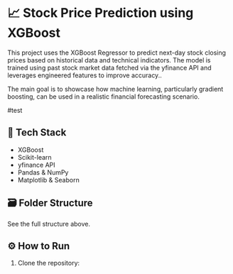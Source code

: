 # 📈 Stock Price Prediction using XGBoost

This project uses the XGBoost Regressor to predict next-day stock closing prices based on historical data and technical indicators. The model is trained using past stock market data fetched via the yfinance API and leverages engineered features to improve accuracy..

The main goal is to showcase how machine learning, particularly gradient boosting, can be used in a realistic financial forecasting scenario.

#test

## 🧠 Tech Stack

- XGBoost
- Scikit-learn
- yfinance API
- Pandas & NumPy
- Matplotlib & Seaborn

## 🗃️ Folder Structure
See the full structure above.

## ⚙️ How to Run
1. Clone the repository:
